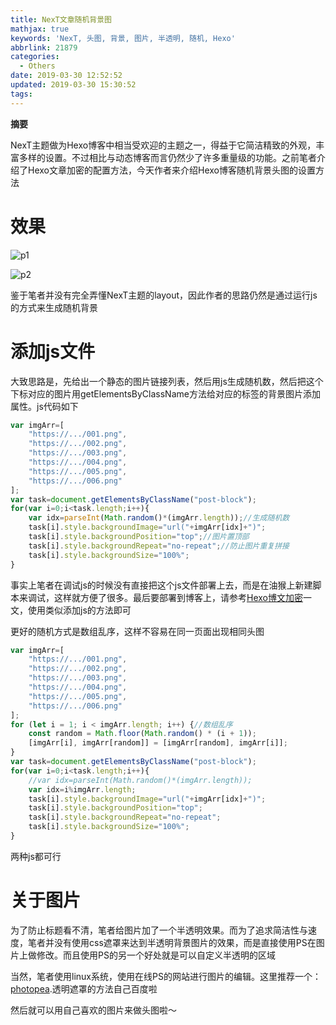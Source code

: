 ```yaml
---
title: NexT文章随机背景图
mathjax: true
keywords: 'NexT, 头图, 背景, 图片, 半透明, 随机, Hexo'
abbrlink: 21879
categories:
  - Others
date: 2019-03-30 12:52:52
updated: 2019-03-30 15:30:52
tags:
---
```



**摘要**

NexT主题做为Hexo博客中相当受欢迎的主题之一，得益于它简洁精致的外观，丰富多样的设置。不过相比与动态博客而言仍然少了许多重量级的功能。之前笔者介绍了Hexo文章加密的配置方法，今天作者来介绍Hexo博客随机背景头图的设置方法


<!--more-->

# 效果

![p1](https://hexo-source-1257756441.cos.ap-chengdu.myqcloud.com/2019/03/30/1316.png)

![p2](https://hexo-source-1257756441.cos.ap-chengdu.myqcloud.com/2019/03/30/1312.png)

鉴于笔者并没有完全弄懂NexT主题的layout，因此作者的思路仍然是通过运行js的方式来生成随机背景

# 添加js文件

大致思路是，先给出一个静态的图片链接列表，然后用js生成随机数，然后把这个下标对应的图片用getElementsByClassName方法给对应的标签的背景图片添加属性。js代码如下

```js
var imgArr=[
	"https://.../001.png",
	"https://.../002.png",
	"https://.../003.png",
	"https://.../004.png",
	"https://.../005.png",
	"https://.../006.png"
]; 
var task=document.getElementsByClassName("post-block");
for(var i=0;i<task.length;i++){
	var idx=parseInt(Math.random()*(imgArr.length));//生成随机数
	task[i].style.backgroundImage="url("+imgArr[idx]+")"; 
	task[i].style.backgroundPosition="top";//图片置顶部
	task[i].style.backgroundRepeat="no-repeat";//防止图片重复拼接
	task[i].style.backgroundSize="100%";
}
```

事实上笔者在调试js的时候没有直接把这个js文件部署上去，而是在油猴上新建脚本来调试，这样就方便了很多。最后要部署到博客上，请参考[Hexo博文加密](/2019/03/23/60222/)一文，使用类似添加js的方法即可

更好的随机方式是数组乱序，这样不容易在同一页面出现相同头图

```js
var imgArr=[
	"https://.../001.png",
	"https://.../002.png",
	"https://.../003.png",
	"https://.../004.png",
	"https://.../005.png",
	"https://.../006.png"
];
for (let i = 1; i < imgArr.length; i++) {//数组乱序
    const random = Math.floor(Math.random() * (i + 1));
    [imgArr[i], imgArr[random]] = [imgArr[random], imgArr[i]];
}
var task=document.getElementsByClassName("post-block");
for(var i=0;i<task.length;i++){
	//var idx=parseInt(Math.random()*(imgArr.length));
    var idx=i%imgArr.length;
	task[i].style.backgroundImage="url("+imgArr[idx]+")";
	task[i].style.backgroundPosition="top";
	task[i].style.backgroundRepeat="no-repeat";
	task[i].style.backgroundSize="100%";
}
```

两种js都可行

# 关于图片

为了防止标题看不清，笔者给图片加了一个半透明效果。而为了追求简洁性与速度，笔者并没有使用css遮罩来达到半透明背景图片的效果，而是直接使用PS在图片上做修改。而且使用PS的另一个好处就是可以自定义半透明的区域

当然，笔者使用linux系统，使用在线PS的网站进行图片的编辑。这里推荐一个：[photopea](https://www.photopea.com/).透明遮罩的方法自己百度啦

然后就可以用自己喜欢的图片来做头图啦～
